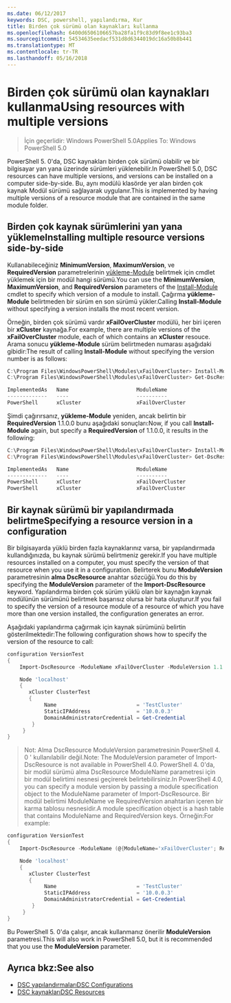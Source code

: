 ```yaml
---
ms.date: 06/12/2017
keywords: DSC, powershell, yapılandırma, Kur
title: Birden çok sürümü olan kaynakları kullanma
ms.openlocfilehash: 6400d6506106657ba28fa1f9c83d9f8ee1c93ba3
ms.sourcegitcommit: 54534635eedacf531d8d6344019dc16a50b8b441
ms.translationtype: MT
ms.contentlocale: tr-TR
ms.lasthandoff: 05/16/2018
---
```

# <a name="using-resources-with-multiple-versions"></a><span data-ttu-id="6ad50-103">Birden çok sürümü olan kaynakları kullanma</span><span class="sxs-lookup"><span data-stu-id="6ad50-103">Using resources with multiple versions</span></span>

> <span data-ttu-id="6ad50-104">İçin geçerlidir: Windows PowerShell 5.0</span><span class="sxs-lookup"><span data-stu-id="6ad50-104">Applies To: Windows PowerShell 5.0</span></span>

<span data-ttu-id="6ad50-105">PowerShell 5. 0'da, DSC kaynakları birden çok sürümü olabilir ve bir bilgisayar yan yana üzerinde sürümleri yüklenebilir.</span><span class="sxs-lookup"><span data-stu-id="6ad50-105">In PowerShell 5.0, DSC resources can have multiple versions, and versions can be installed on a computer side-by-side.</span></span> <span data-ttu-id="6ad50-106">Bu, aynı modülü klasörde yer alan birden çok kaynak Modül sürümü sağlayarak uygulanır.</span><span class="sxs-lookup"><span data-stu-id="6ad50-106">This is implemented by having multiple versions of a resource module that are contained in the same module folder.</span></span>

## <a name="installing-multiple-resource-versions-side-by-side"></a><span data-ttu-id="6ad50-107">Birden çok kaynak sürümlerini yan yana yükleme</span><span class="sxs-lookup"><span data-stu-id="6ad50-107">Installing multiple resource versions side-by-side</span></span>

<span data-ttu-id="6ad50-108">Kullanabileceğiniz **MinimumVersion**, **MaximumVersion**, ve **RequiredVersion** parametrelerinin [yükleme-Module](https://technet.microsoft.com/library/dn807162.aspx) belirtmek için cmdlet yüklemek için bir modül hangi sürümü.</span><span class="sxs-lookup"><span data-stu-id="6ad50-108">You can use the **MinimumVersion**, **MaximumVersion**, and **RequiredVersion** parameters of the [Install-Module](https://technet.microsoft.com/library/dn807162.aspx) cmdlet to specify which version of a module to install.</span></span> <span data-ttu-id="6ad50-109">Çağırma **yükleme-Module** belirtmeden bir sürüm en son sürümü yükler.</span><span class="sxs-lookup"><span data-stu-id="6ad50-109">Calling **Install-Module** without specifying a version installs the most recent version.</span></span>

<span data-ttu-id="6ad50-110">Örneğin, birden çok sürümü vardır **xFailOverCluster** modülü, her biri içeren bir **xCluster** kaynağa.</span><span class="sxs-lookup"><span data-stu-id="6ad50-110">For example, there are multiple versions of the **xFailOverCluster** module, each of which contains an **xCluster** resouce.</span></span> <span data-ttu-id="6ad50-111">Arama sonucu **yükleme-Module** sürüm belirtmeden numarası aşağıdaki gibidir:</span><span class="sxs-lookup"><span data-stu-id="6ad50-111">The result of calling **Install-Module** without specifying the version number is as follows:</span></span>

```powershell
C:\Program Files\WindowsPowerShell\Modules\xFailOverCluster> Install-Module xFailOverCluster
C:\Program Files\WindowsPowerShell\Modules\xFailOverCluster> Get-DscResource xCluster

ImplementedAs   Name                      ModuleName                     Version    Properties
-------------   ----                      ----------                     -------    ----------
PowerShell      xCluster                  xFailOverCluster               1.2.0.0    {DomainAdministratorCredential, ...
```

<span data-ttu-id="6ad50-112">Şimdi çağırırsanız, **yükleme-Module** yeniden, ancak belirtin bir **RequiredVersion** 1.1.0.0 bunu aşağıdaki sonuçları:</span><span class="sxs-lookup"><span data-stu-id="6ad50-112">Now, if you call **Install-Module** again, but specify a **RequiredVersion** of 1.1.0.0, it results in the following:</span></span>

```powershell
C:\Program Files\WindowsPowerShell\Modules\xFailOverCluster> Install-Module xFailOverCluster -RequiredVersion 1.1
C:\Program Files\WindowsPowerShell\Modules\xFailOverCluster> Get-DscResource xCluster

ImplementedAs   Name                      ModuleName                     Version    Properties
-------------   ----                      ----------                     -------    ----------
PowerShell      xCluster                  xFailOverCluster               1.1        {DomainAdministratorCredential, Name, ...
PowerShell      xCluster                  xFailOverCluster               1.2.0.0    {DomainAdministratorCredential, Name, ...
```

## <a name="specifying-a-resource-version-in-a-configuration"></a><span data-ttu-id="6ad50-113">Bir kaynak sürümü bir yapılandırmada belirtme</span><span class="sxs-lookup"><span data-stu-id="6ad50-113">Specifying a resource version in a configuration</span></span>

<span data-ttu-id="6ad50-114">Bir bilgisayarda yüklü birden fazla kaynaklarınız varsa, bir yapılandırmada kullandığınızda, bu kaynak sürümü belirtmeniz gerekir.</span><span class="sxs-lookup"><span data-stu-id="6ad50-114">If you have multiple resources installed on a computer, you must specify the version of that resource when you use it in a configuration.</span></span> <span data-ttu-id="6ad50-115">Belirterek bunu **ModuleVersion** parametresinin **alma DscResource** anahtar sözcüğü.</span><span class="sxs-lookup"><span data-stu-id="6ad50-115">You do this by specifying the **ModuleVersion** parameter of the **Import-DscResource** keyword.</span></span> <span data-ttu-id="6ad50-116">Yapılandırma birden çok sürüm yüklü olan bir kaynağın kaynak modülünün sürümünü belirtmek başarısız olursa bir hata oluşturur.</span><span class="sxs-lookup"><span data-stu-id="6ad50-116">If you fail to specify the version of a resource module of a resource of which you have more than one version installed, the configuration generates an error.</span></span>

<span data-ttu-id="6ad50-117">Aşağıdaki yapılandırma çağırmak için kaynak sürümünü belirtin gösterilmektedir:</span><span class="sxs-lookup"><span data-stu-id="6ad50-117">The following configuration shows how to specify the version of the resource to call:</span></span>

```powershell
configuration VersionTest
{
    Import-DscResource -ModuleName xFailOverCluster -ModuleVersion 1.1

    Node 'localhost'
    {
       xCluster ClusterTest
       {
            Name                          = 'TestCluster'
            StaticIPAddress               = '10.0.0.3'
            DomainAdministratorCredential = Get-Credential
        }
     }
}
```

><span data-ttu-id="6ad50-118">Not: Alma DscResource ModuleVersion parametresinin PowerShell 4. 0 ' kullanılabilir değil.</span><span class="sxs-lookup"><span data-stu-id="6ad50-118">Note: The ModuleVersion parameter of Import-DscResource is not available in PowerShell 4.0.</span></span> <span data-ttu-id="6ad50-119">PowerShell 4. 0'da, bir modül sürümü alma DscResource ModuleName parametresi için bir modül belirtimi nesnesi geçirerek belirtebilirsiniz.</span><span class="sxs-lookup"><span data-stu-id="6ad50-119">In PowerShell 4.0, you can specify a module version by passing a module specification object to the ModuleName parameter of Import-DscResource.</span></span> <span data-ttu-id="6ad50-120">Bir modül belirtimi ModuleName ve RequiredVersion anahtarları içeren bir karma tablosu nesnesidir.</span><span class="sxs-lookup"><span data-stu-id="6ad50-120">A module specification object is a hash table that contains ModuleName and RequiredVersion  keys.</span></span> <span data-ttu-id="6ad50-121">Örneğin:</span><span class="sxs-lookup"><span data-stu-id="6ad50-121">For example:</span></span>

```powershell
configuration VersionTest
{
    Import-DscResource -ModuleName (@{ModuleName='xFailOverCluster'; RequiredVersion='1.1'} )

    Node 'localhost'
    {
       xCluster ClusterTest
       {
            Name                          = 'TestCluster'
            StaticIPAddress               = '10.0.0.3'
            DomainAdministratorCredential = Get-Credential
        }
     }
}
```

<span data-ttu-id="6ad50-122">Bu PowerShell 5. 0'da çalışır, ancak kullanmanız önerilir **ModuleVersion** parametresi.</span><span class="sxs-lookup"><span data-stu-id="6ad50-122">This will also work in PowerShell 5.0, but it is recommended that you use the **ModuleVersion** parameter.</span></span>

## <a name="see-also"></a><span data-ttu-id="6ad50-123">Ayrıca bkz:</span><span class="sxs-lookup"><span data-stu-id="6ad50-123">See also</span></span>
* [<span data-ttu-id="6ad50-124">DSC yapılandırmaları</span><span class="sxs-lookup"><span data-stu-id="6ad50-124">DSC Configurations</span></span>](configurations.md)
* [<span data-ttu-id="6ad50-125">DSC kaynakları</span><span class="sxs-lookup"><span data-stu-id="6ad50-125">DSC Resources</span></span>](resources.md)